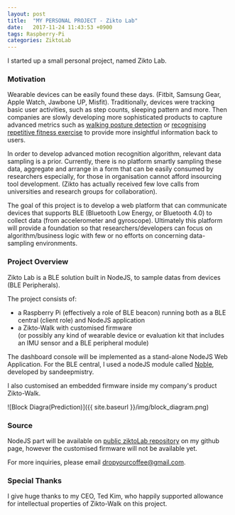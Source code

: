 ```yaml
---
layout: post
title:  "MY PERSONAL PROJECT - Zikto Lab"
date:   2017-11-24 11:43:53 +0900
tags: Raspberry-Pi
categories: ZiktoLab
---
```


I started up a small personal project, named Zikto Lab.

### Motivation
Wearable devices can be easily found these days. (Fitbit, Samsung Gear, Apple Watch, Jawbone UP, Misfit). Traditionally, devices were tracking basic user activities, such as step counts, sleeping pattern and more.
Then companies are slowly developing more sophisticated products to capture advanced metrics such as [walking posture detection](http://www.sportswearable.net/zikto-walk-is-an-activity-and-a-walking-posture-wearable/) or [recognising repetitive fitness exercise](https://www.youtube.com/watch?v=zpa4rVGlO68)
 to provide more insightful information back to users.

In order to develop advanced motion recognition algorithm, relevant data sampling is a prior.
Currently, there is no platform smartly sampling these data, aggregate and arrange in a form that can be easily consumed by researchers especially, for those in organisation cannot afford insourcing tool development. (Zikto has actually received few love calls from universities and research groups for collaboration).

The goal of this project is to develop a web platform that can communicate devices that supports BLE (Bluetooth Low Energy, or Bluetooth 4.0) to collect data (from accelerometer and gyroscope).
Ultimately this platform will provide a foundation so that researchers/developers can focus on algorithm/business logic with few or no efforts on concerning data-sampling environments.

### Project Overview

Zikto Lab is a BLE solution built in NodeJS, to sample datas from devices (BLE Peripherals).

The project consists of:
 - a Raspberry Pi (effectively a role of BLE beacon) running both as a BLE central (client role) and NodeJS application
 - a Zikto-Walk with customised firmware<br>
 (or possibly any kind of wearable device or evaluation kit that includes an IMU sensor and a BLE peripheral module)


The dashboard console will be implemented as a stand-alone NodeJS Web Application.
For the BLE central, I used a nodeJS module called [Noble](https://github.com/sandeepmistry/noble), developed by sandeepmistry.

I also customised an embedded firmware inside my company's product Zikto-Walk.

![Block Diagra(Prediction)]({{ site.baseurl }}/img/block_diagram.png)<br>

### Source

NodeJS part will be available on [public ziktoLab repository](https://github.com/dropyourcoffee/ziktoLab) on my github page, however the customised firmware will not be available yet.

For more inquiries, please email [dropyourcoffee@gmail.com](mailto:dropyourcoffee@gmail.com).

### Special Thanks

I give huge thanks to my CEO, Ted Kim, who happily supported allowance for intellectual properties of Zikto-Walk on this project.


